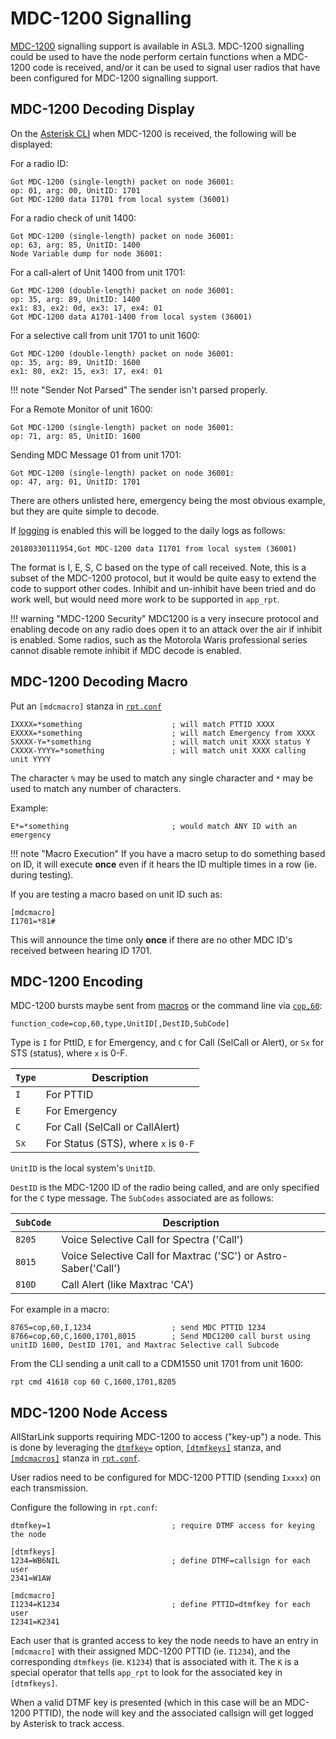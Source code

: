 # MDC-1200 Signalling
[MDC-1200](https://en.wikipedia.org/wiki/MDC-1200) signalling support is available in ASL3. MDC-1200 signalling could be used to have the node perform certain functions when a MDC-1200 code is received, and/or it can be used to signal user radios that have been configured for MDC-1200 signalling support.

## MDC-1200 Decoding Display
On the [Asterisk CLI](../user-guide/menu.md#asterisk-cli) when MDC-1200 is received, the following will be displayed:

For a radio ID:

```
Got MDC-1200 (single-length) packet on node 36001:
op: 01, arg: 00, UnitID: 1701
Got MDC-1200 data I1701 from local system (36001)
```

For a radio check of unit 1400:

```
Got MDC-1200 (single-length) packet on node 36001:
op: 63, arg: 85, UnitID: 1400
Node Variable dump for node 36001:
```

For a call-alert of Unit 1400 from unit 1701:

```
Got MDC-1200 (double-length) packet on node 36001:
op: 35, arg: 89, UnitID: 1400
ex1: 83, ex2: 0d, ex3: 17, ex4: 01
Got MDC-1200 data A1701-1400 from local system (36001)
```

For a selective call from unit 1701 to unit 1600:

```
Got MDC-1200 (double-length) packet on node 36001:
op: 35, arg: 89, UnitID: 1600
ex1: 80, ex2: 15, ex3: 17, ex4: 01
```

!!! note "Sender Not Parsed"
    The sender isn't parsed properly.

For a Remote Monitor of unit 1600:

```
Got MDC-1200 (single-length) packet on node 36001:
op: 71, arg: 85, UnitID: 1600
```

Sending MDC Message 01 from unit 1701:

```
Got MDC-1200 (single-length) packet on node 36001:
op: 47, arg: 01, UnitID: 1701
```

There are others unlisted here, emergency being the most obvious example, but they are quite simple to decode.

If [logging](./archivedir.md) is enabled this will be logged to the daily logs as follows:

```
20180330111954,Got MDC-1200 data I1701 from local system (36001)
```

The format is I, E, S, C based on the type of call received.  Note, this is a subset of the MDC-1200 protocol, but it would be quite easy to extend the code to support other codes. Inhibit and un-inhibit have been tried and do work well, but would need more work to be supported in `app_rpt`.  

!!! warning "MDC-1200 Security"
    MDC1200 is a very insecure protocol and enabling decode on any radio does open it to an attack over the air if inhibit is enabled. Some radios, such as the Motorola Waris professional series cannot disable remote inhibit if MDC decode is enabled. 

## MDC-1200 Decoding Macro
Put an `[mdcmacro]` stanza in [`rpt.conf`](../config/rpt_conf.md)

```
IXXXX=*something                    ; will match PTTID XXXX
EXXXX=*something                    ; will match Emergency from XXXX
SXXXX-Y=*something                  ; will match unit XXXX status Y
CXXXX-YYYY=*something               ; will match unit XXXX calling unit YYYY
```

The character `%` may be used to match any single character and `*` may be used to match any number of characters. 

Example:

```
E*=*something                       ; would match ANY ID with an emergency
```

!!! note "Macro Execution"
    If you have a macro setup to do something based on ID, it will execute **once** even if it hears the ID multiple times in a row (ie. during testing). 
    
If you are testing a macro based on unit ID such as:

```
[mdcmacro]
I1701=*81#
```

This will announce the time only **once** if there are no other MDC ID's received between hearing ID 1701.

## MDC-1200 Encoding
MDC-1200 bursts maybe sent from [macros](./macros.md) or the command line via [`cop,60`](../config/rpt_conf.md#cop-commands):

```
function_code=cop,60,type,UnitID[,DestID,SubCode]
```

Type is `I` for PttID, `E` for Emergency, and `C` for Call (SelCall or Alert), or `Sx` for STS (status), where `x` is 0-F.

`Type`|Description
------|-----------
`I`|For PTTID
`E`|For Emergency
`C`|For Call (SelCall or CallAlert)
`Sx`|For Status (STS), where `x` is `0-F`

`UnitID` is the local system's `UnitID`.

`DestID` is the MDC-1200 ID of the radio being called, and are only specified for the `C` type message. The `SubCodes` associated are as follows:

`SubCode`|Description
---------|-----------
`8205`|Voice Selective Call for Spectra ('Call')
`8015`|Voice Selective Call for Maxtrac ('SC') or Astro-Saber('Call')
`810D`|Call Alert (like Maxtrac 'CA')

For example in a macro:

```
8765=cop,60,I,1234                  ; send MDC PTTID 1234
8766=cop,60,C,1600,1701,8015        ; Send MDC1200 call burst using unitID 1600, DestID 1701, and Maxtrac Selective call Subcode
```

From the CLI sending a unit call to a CDM1550 unit 1701 from unit 1600:

```
rpt cmd 41618 cop 60 C,1600,1701,8205
```

## MDC-1200 Node Access
AllStarLink supports requiring MDC-1200 to access ("key-up") a node. This is done by leveraging the [`dtmfkey=`](../config/rpt_conf.md#dtmfkey) option, [`[dtmfkeys]`](../config/rpt_conf.md#dtmfkeys-stanza) stanza, and [`[mdcmacros]`](../config/rpt_conf.md#mdcmacro) stanza in [`rpt.conf`](../config/rpt_conf.md).

User radios need to be configured for MDC-1200 PTTID (sending `Ixxxx`) on each transmission.

Configure the following in `rpt.conf`:

```
dtmfkey=1                           ; require DTMF access for keying the node

[dtmfkeys]
1234=WB6NIL                         ; define DTMF=callsign for each user
2341=W1AW

[mdcmacro]
I1234=K1234                         ; define PTTID=dtmfkey for each user
I2341=K2341
```

Each user that is granted access to key the node needs to have an entry in `[mdcmacro]` with their assigned MDC-1200 PTTID (ie. `I1234`), and the corresponding `dtmfkeys` (ie. `K1234`) that is associated with it. The `K` is a special operator that tells `app_rpt` to look for the associated key in `[dtmfkeys]`.

When a valid DTMF key is presented (which in this case will be an MDC-1200 PTTID), the node will key and the associated callsign will get logged by Asterisk to track access.

